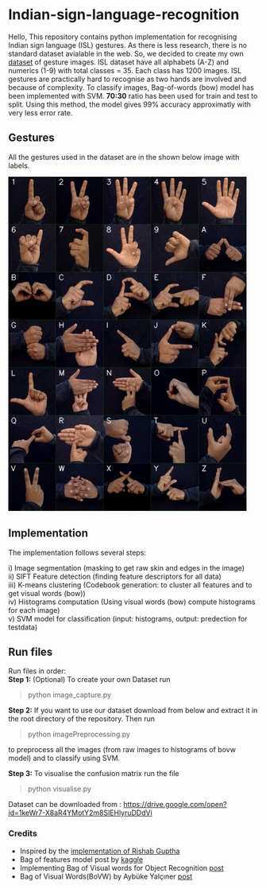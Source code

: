 # Indian-sign-language-recognition

Hello, This repository contains python implementation for recognising Indian sign language (ISL) gestures. As there is less research, there is no standard dataset avialable in the web. So, we decided to create my own [dataset](https://drive.google.com/open?id=1keWr7-X8aR4YMotY2m8SlEHlyruDDdVi) of gesture images. ISL dataset have all alphabets (A-Z) and numerics (1-9) with total classes = 35. Each class has 1200 images. ISL gestures are practically hard to recognise as two hands are involved and because of complexity. To classify images, Bag-of-words (bow) model has been implemented with SVM. **70:30** ratio has been used for train and test to split. Using this method, the model gives 99% accuracy approximatly with very less error rate. 


## Gestures

All the gestures used in the dataset are in the shown below image with labels.

![image](all_gestures.jpg)

## Implementation

The implementation follows several steps:

i) Image segmentation (masking to get raw skin and edges in the image) <br/>
ii) SIFT Feature detection (finding feature descriptors for all data) <br/>
iii) K-means clustering (Codebook generation: to cluster all features and to get visual words (bow)) <br/>
iv) Histograms computation (Using visual words (bow) compute histograms for each image) <br/>
v) SVM model for classification (input: histograms, output: predection for testdata) <br/>

## Run files

Run files in order:<br/>
**Step 1:** (Optional) To create your own Dataset run

>   python image_capture.py

**Step 2:** If you want to use our dataset download from below and extract it in the root directory of the repository.  Then run

>   python imagePreprocessing.py

to preprocess all the images (from raw images to histograms of bovw model) and to classify using SVM.

**Step 3:** To visualise the confusion matrix run the file

>   python visualise.py

Dataset can be downloaded from : https://drive.google.com/open?id=1keWr7-X8aR4YMotY2m8SlEHlyruDDdVi


### Credits

- Inspired by the [implementation of Rishab Guptha](https://github.com/imRishabhGupta/Indian-Sign-Language-Recognition)
- Bag of features model post by [kaggle](https://www.kaggle.com/pierre54/bag-of-words-model-with-sift-descriptors)
- Implementing Bag of Visual words for Object Recognition [post](https://kushalvyas.github.io/BOV.html)
- Bag of Visual Words(BoVW) by Aybüke Yalçıner [post](https://medium.com/@aybukeyalcinerr/bag-of-visual-words-bovw-db9500331b2f)

